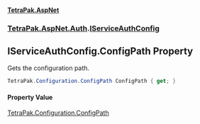 #### [TetraPak.AspNet](index.md 'index')
### [TetraPak.AspNet.Auth](TetraPak_AspNet_Auth.md 'TetraPak.AspNet.Auth').[IServiceAuthConfig](TetraPak_AspNet_Auth_IServiceAuthConfig.md 'TetraPak.AspNet.Auth.IServiceAuthConfig')
## IServiceAuthConfig.ConfigPath Property
Gets the configuration path.  
```csharp
TetraPak.Configuration.ConfigPath ConfigPath { get; }
```
#### Property Value
[TetraPak.Configuration.ConfigPath](https://docs.microsoft.com/en-us/dotnet/api/TetraPak.Configuration.ConfigPath 'TetraPak.Configuration.ConfigPath')
